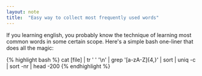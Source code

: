 ```yaml
---
layout: note
title:  "Easy way to collect most frequently used words"
---
```

If you learning english, you probably know the technique of learning most common words in some certain scope.
Here's a simple bash one-liner that does all the magic:

{% highlight bash %}
cat [file] | tr ' ' '\n' | grep '[a-zA-Z]\{4,\}' | sort | uniq -c | sort -nr | head -200
{% endhighlight %}
